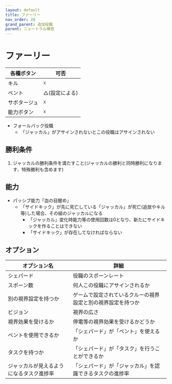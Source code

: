 ```yaml
---
layout: default
title: ファーリー
nav_order: 20
grand_parent: 追加役職
parent: ニュートラル陣営
---
```



# ファーリー

|  各種ボタン |  可否  |
| ---- | ---- |
|  キル  | ☓ |
|  ベント  | △(設定による) |
|  サボタージュ  | ☓ |
|  能力ボタン  | ☓ |

- フォールバック役職
  - 「ジャッカル」がアサインされないとこの役職はアサインされない

## 勝利条件
1. ジャッカルの勝利条件を満たすこと(ジャッカルの勝利と同時勝利になります、特殊勝利も含めます)

## 能力
 - パッシブ能力「血の目醒め」
   - 「サイドキック」が先に死亡している「ジャッカル」が死亡(追放やキル等)した場合、その組のジャッカルになる
     - 「ジャッカル」変化時能力等の使用回数は0となり、新たにサイドキックを作ることはできない
     - 「サイドキック」が存在してなければならない

## オプション

|  オプション名 |  詳細  |
| ---- | ---- |
|  シェパード  | 役職のスポーンレート |
|  スポーン数  | 何人この役職にアサインされるか |
|  別の視界設定を持つか  |  ゲームで設定されているクルーの視界設定と別の視界設定を持つか  |
|  ビジョン  |  視界の広さ  |
|  視界効果を受けるか  |  停電等の視界効果を受けるかどうか  |
| ベントを使用できるか | 「シェパード」が「ベント」を使えるか |
| タスクを持つか | 「シェパード」が「タスク」を行うことができるか |
| ジャッカルが見えるようになるタスク進捗率  | 「シェパード」が「ジャッカル」を認識できるタスクの進捗率  |
